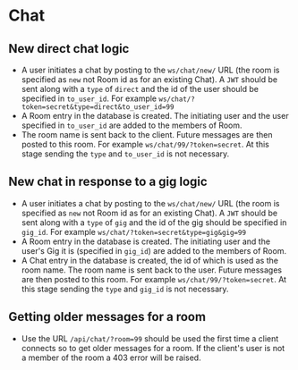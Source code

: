 # Chat

## New direct chat logic
- A user initiates a chat by posting to the `ws/chat/new/` URL
  (the room is specified as `new` not Room id as for an existing Chat). 
  A `JWT` should be sent along with a `type` of `direct` and the id of the user should be specified in 
  `to_user_id`. For example `ws/chat/?token=secret&type=direct&to_user_id=99`
- A Room entry in the database is created. The initiating user and the user specified in
  `to_user_id` are added to the members of Room.
- The room name is sent back to the client. Future messages are then posted to this room.
  For example `ws/chat/99/?token=secret`. 
  At this stage sending the `type` and `to_user_id` is not necessary.

## New chat in response to a gig logic
- A user initiates a chat by posting to the `ws/chat/new/` URL
  (the room is specified as `new` not Room id as for an existing Chat). 
  A `JWT` should be sent along with a `type` of `gig` and the id of the gig should be specified in
  `gig_id`. For example `ws/chat/?token=secret&type=gig&gig=99`
- A Room entry in the database is created. The initiating user and the user's Gig it is 
  (specified in `gig_id`) are added to the members of Room.
- A Chat entry in the database is created, the id of which is used as the room name. The room name is sent
  back to the user. Future messages are then posted to this room. 
  For example `ws/chat/99/?token=secret`. At this stage sending the `type` and `gig_id` is not necessary.

## Getting older messages for a room
- Use the URL `/api/chat/?room=99` should be used the first time a client connects so to get older messages
  for a room. If the client's user is not a member of the room a 403 error will be raised.
